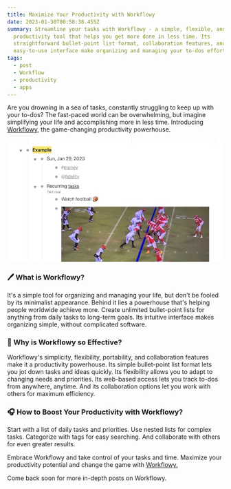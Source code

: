 ```yaml
---
title: Maximize Your Productivity with Workflowy
date: 2023-01-30T00:58:38.455Z
summary: Streamline your tasks with Workflowy - a simple, flexible, and portable
  productivity tool that helps you get more done in less time. Its
  straightforward bullet-point list format, collaboration features, and
  easy-to-use interface make organizing and managing your to-dos effortless.
tags:
  - post
  - Workflow
  - productivity
  - apps
---
```

Are you drowning in a sea of tasks, constantly struggling to keep up with your to-dos? The fast-paced world can be overwhelming, but imagine simplifying your life and accomplishing more in less time. Introducing [Workflowy](https://workflowy.com/invite/a570c44.lnk), the game-changing productivity powerhouse.

![Workflowy ](/static/img/workflowy.jpeg "Workflowy example")

### 🖊️ What is Workflowy?

It's a simple tool for organizing and managing your life, but don't be fooled by its minimalist appearance. Behind it lies a powerhouse that's helping people worldwide achieve more. Create unlimited bullet-point lists for anything from daily tasks to long-term goals. Its intuitive interface makes organizing simple, without complicated software.

### 💪 Why is Workflowy so Effective?

Workflowy's simplicity, flexibility, portability, and collaboration features make it a productivity powerhouse. Its simple bullet-point list format lets you jot down tasks and ideas quickly. Its flexibility allows you to adapt to changing needs and priorities. Its web-based access lets you track to-dos from anywhere, anytime. And its collaboration options let you work with others for maximum efficiency.

### 🎧 How to Boost Your Productivity with Workflowy?

Start with a list of daily tasks and priorities. Use nested lists for complex tasks. Categorize with tags for easy searching. And collaborate with others for even greater results.

Embrace Workflowy and take control of your tasks and time. Maximize your productivity potential and change the game with [Workflowy.](https://workflowy.com/invite/a570c44.lnx)

Come back soon for more in-depth posts on Workflowy.